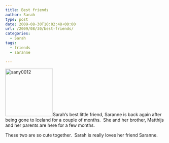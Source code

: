 ```yaml
---
title: Best friends
author: Sarah
type: post
date: 2009-08-30T10:02:48+00:00
url: /2009/08/30/best-friends/
categories:
  - Sarah
tags:
  - friends
  - saranne

---
```

[<img class="alignleft size-thumbnail wp-image-107" title="sany0012" src="/images/2009/08/sany0012-150x150.jpg" alt="sany0012" width="150" height="150" />][1]Sarah&#8217;s best little friend, Saranne is back again after being gone to Iceland for a couple of months.  She and her brother, Matthijs and her parents are here for a few months.

These two are so cute together.  Sarah is really loves her friend Saranne.

 [1]: /images/2009/08/sany0012.jpg